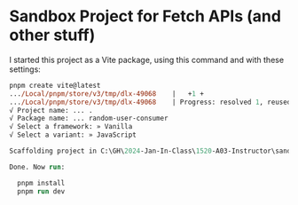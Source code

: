 # Sandbox Project for Fetch APIs (and other stuff)

I started this project as a Vite package, using this command and with these settings:

```ps
pnpm create vite@latest
.../Local/pnpm/store/v3/tmp/dlx-49068    |   +1 +
.../Local/pnpm/store/v3/tmp/dlx-49068    | Progress: resolved 1, reused 1, downloaded 0, added 1, done
√ Project name: ... .
√ Package name: ... random-user-consumer
√ Select a framework: » Vanilla
√ Select a variant: » JavaScript

Scaffolding project in C:\GH\2024-Jan-In-Class\1520-A03-Instructor\sandbox\UserProfile...

Done. Now run:

  pnpm install
  pnpm run dev
```

